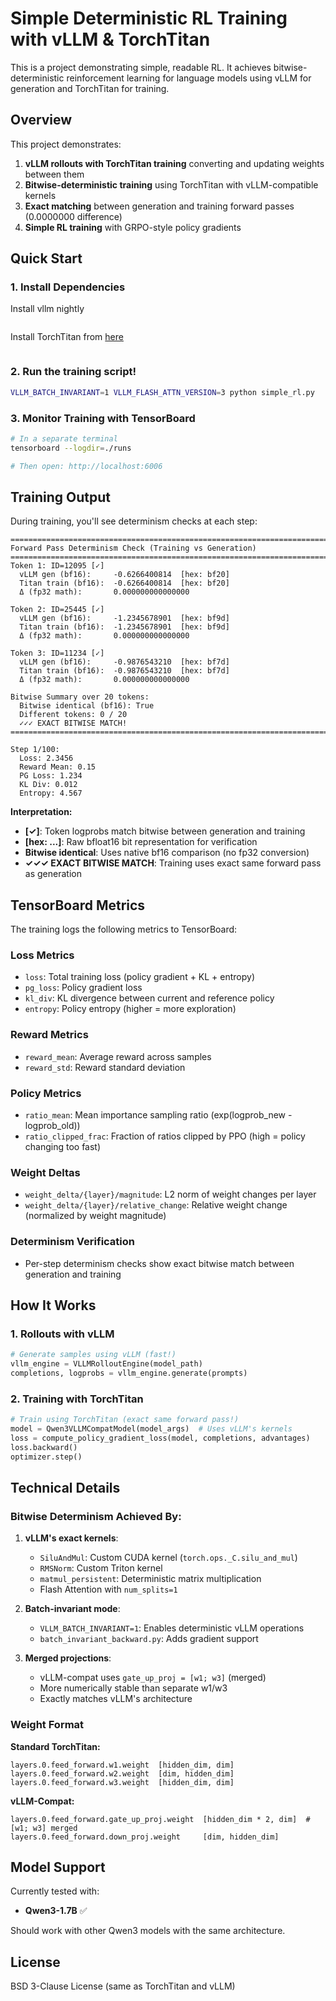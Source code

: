 # Simple Deterministic RL Training with vLLM & TorchTitan

This is a project demonstrating simple, readable RL.
It achieves bitwise-deterministic reinforcement learning for language models using vLLM for generation and TorchTitan for training.

## Overview

This project demonstrates:
1. **vLLM rollouts with TorchTitan training** converting and updating weights between them
2. **Bitwise-deterministic training** using TorchTitan with vLLM-compatible kernels
3. **Exact matching** between generation and training forward passes (0.0000000 difference)
4. **Simple RL training** with GRPO-style policy gradients

## Quick Start

### 1. Install Dependencies

Install vllm nightly
```bash

```

Install TorchTitan from [here](https://github.com/bwasti/torchtitan/tree/shim)

```bash

```

### 2. Run the training script!

```bash
VLLM_BATCH_INVARIANT=1 VLLM_FLASH_ATTN_VERSION=3 python simple_rl.py
```

### 3. Monitor Training with TensorBoard

```bash
# In a separate terminal
tensorboard --logdir=./runs

# Then open: http://localhost:6006
```

## Training Output

During training, you'll see determinism checks at each step:

```
================================================================================
Forward Pass Determinism Check (Training vs Generation)
================================================================================
Token 1: ID=12095 [✓]
  vLLM gen (bf16):     -0.6266400814  [hex: bf20]
  Titan train (bf16):  -0.6266400814  [hex: bf20]
  Δ (fp32 math):       0.000000000000000

Token 2: ID=25445 [✓]
  vLLM gen (bf16):     -1.2345678901  [hex: bf9d]
  Titan train (bf16):  -1.2345678901  [hex: bf9d]
  Δ (fp32 math):       0.000000000000000

Token 3: ID=11234 [✓]
  vLLM gen (bf16):     -0.9876543210  [hex: bf7d]
  Titan train (bf16):  -0.9876543210  [hex: bf7d]
  Δ (fp32 math):       0.000000000000000

Bitwise Summary over 20 tokens:
  Bitwise identical (bf16): True
  Different tokens: 0 / 20
  ✓✓✓ EXACT BITWISE MATCH!
================================================================================

Step 1/100:
  Loss: 2.3456
  Reward Mean: 0.15
  PG Loss: 1.234
  KL Div: 0.012
  Entropy: 4.567
```

**Interpretation:**
- **[✓]**: Token logprobs match bitwise between generation and training
- **[hex: ...]**: Raw bfloat16 bit representation for verification
- **Bitwise identical**: Uses native bf16 comparison (no fp32 conversion)
- **✓✓✓ EXACT BITWISE MATCH**: Training uses exact same forward pass as generation

## TensorBoard Metrics

The training logs the following metrics to TensorBoard:

### **Loss Metrics**
- `loss`: Total training loss (policy gradient + KL + entropy)
- `pg_loss`: Policy gradient loss
- `kl_div`: KL divergence between current and reference policy
- `entropy`: Policy entropy (higher = more exploration)

### **Reward Metrics**
- `reward_mean`: Average reward across samples
- `reward_std`: Reward standard deviation

### **Policy Metrics**
- `ratio_mean`: Mean importance sampling ratio (exp(logprob_new - logprob_old))
- `ratio_clipped_frac`: Fraction of ratios clipped by PPO (high = policy changing too fast)

### **Weight Deltas**
- `weight_delta/{layer}/magnitude`: L2 norm of weight changes per layer
- `weight_delta/{layer}/relative_change`: Relative weight change (normalized by weight magnitude)

### **Determinism Verification**
- Per-step determinism checks show exact bitwise match between generation and training


## How It Works

### **1. Rollouts with vLLM**
```python
# Generate samples using vLLM (fast!)
vllm_engine = VLLMRolloutEngine(model_path)
completions, logprobs = vllm_engine.generate(prompts)
```

### **2. Training with TorchTitan**
```python
# Train using TorchTitan (exact same forward pass!)
model = Qwen3VLLMCompatModel(model_args)  # Uses vLLM's kernels
loss = compute_policy_gradient_loss(model, completions, advantages)
loss.backward()
optimizer.step()
```

## Technical Details

### **Bitwise Determinism Achieved By:**

1. **vLLM's exact kernels**:
   - `SiluAndMul`: Custom CUDA kernel (`torch.ops._C.silu_and_mul`)
   - `RMSNorm`: Custom Triton kernel
   - `matmul_persistent`: Deterministic matrix multiplication
   - Flash Attention with `num_splits=1`

2. **Batch-invariant mode**:
   - `VLLM_BATCH_INVARIANT=1`: Enables deterministic vLLM operations
   - `batch_invariant_backward.py`: Adds gradient support

3. **Merged projections**:
   - vLLM-compat uses `gate_up_proj = [w1; w3]` (merged)
   - More numerically stable than separate w1/w3
   - Exactly matches vLLM's architecture

### **Weight Format**

**Standard TorchTitan:**
```
layers.0.feed_forward.w1.weight  [hidden_dim, dim]
layers.0.feed_forward.w2.weight  [dim, hidden_dim]
layers.0.feed_forward.w3.weight  [hidden_dim, dim]
```

**vLLM-Compat:**
```
layers.0.feed_forward.gate_up_proj.weight  [hidden_dim * 2, dim]  # [w1; w3] merged
layers.0.feed_forward.down_proj.weight     [dim, hidden_dim]
```

## Model Support

Currently tested with:
- **Qwen3-1.7B** ✅

Should work with other Qwen3 models with the same architecture.

## License

BSD 3-Clause License (same as TorchTitan and vLLM)
